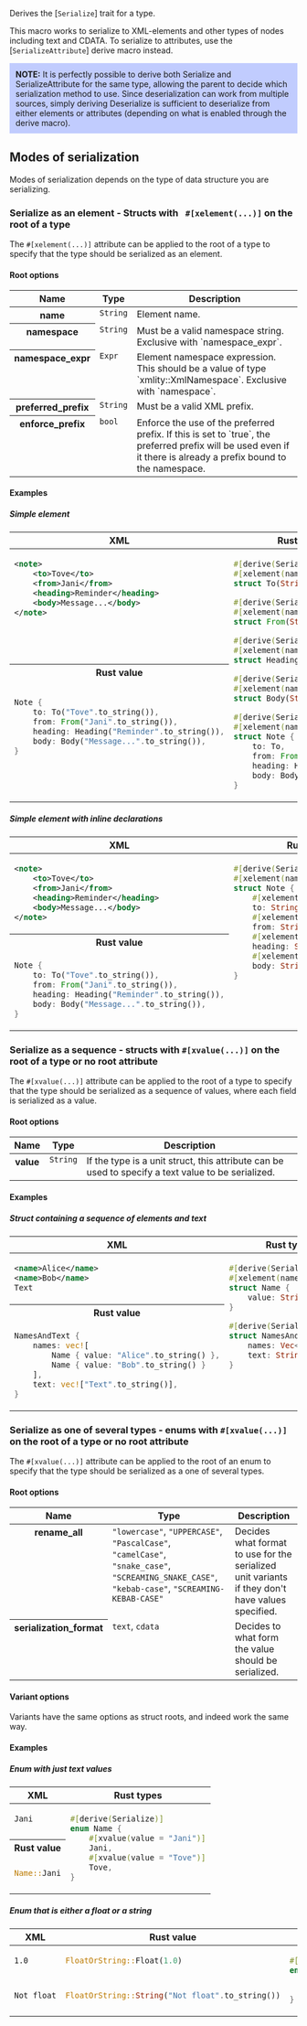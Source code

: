 Derives the [`Serialize`] trait for a type.

This macro works to serialize to XML-elements and other types of nodes including text and CDATA.
To serialize to attributes, use the [`SerializeAttribute`] derive macro instead.

<div style="background:rgba(120,145,255,0.45);padding:0.75em;">
<strong>NOTE:</strong> It is perfectly possible to derive both Serialize and SerializeAttribute for the same type, allowing the parent to decide which serialization method to use. Since deserialization can work from multiple sources, simply deriving Deserialize is sufficient to deserialize from either elements or attributes (depending on what is enabled through the derive macro).
</div>

## Modes of serialization

Modes of serialization depends on the type of data structure you are serializing.

### Serialize as an element - Structs with ` #[xelement(...)]` on the root of a type

The `#[xelement(...)]` attribute can be applied to the root of a type to specify that the type should be serialized as an element.

#### Root options

<table style="width:100%;">
<thead>
<tr>
<th>Name</th>
<th>Type</th>
<th>Description</th>
</tr>
</thead>
<tbody style="vertical-align:top;">
<!--=================================================-->
<tr>
<th>
name
</th>
<td>
<code>String</code>
</td>
<td>
Element name.
</td>
</tr>
<!--=================================================-->
<tr>
<th>
namespace
</th>
<td>
<code>String</code>
</td>
<td>
Must be a valid namespace string. Exclusive with `namespace_expr`.
</td>
</tr>
<!--=================================================-->
<tr>
<th>
namespace_expr
</th>
<td>
<code>Expr</code>
</td>
<td>
Element namespace expression. This should be a value of type `xmlity::XmlNamespace`. Exclusive with `namespace`.
</td>
</tr>
<!--=================================================-->
<tr>
<th>
preferred_prefix
</th>
<td>
<code>String</code>
</td>
<td>
Must be a valid XML prefix.
</td>
</tr>
<!--=================================================-->
<tr>
<th>
enforce_prefix
</th>
<td>
<code>bool</code>
</td>
<td>
Enforce the use of the preferred prefix. If this is set to `true`, the preferred prefix will be used even if it there is already a prefix bound to the namespace.
</td>
</tr>
<!--=================================================-->
</tbody>
</table>

#### Examples

##### Simple element

<table style="width:100%;">
<thead>
<tr>
<th>XML</th>
<th>Rust types</th>
</tr>
</thead>
<tbody style="vertical-align:top;">
<tr>
<td>

```xml
<note>
    <to>Tove</to>
    <from>Jani</from>
    <heading>Reminder</heading>
    <body>Message...</body>
</note>
```

</td>
<td rowspan="3">

```rust ignore
#[derive(Serialize)]
#[xelement(name = "to")]
struct To(String);

#[derive(Serialize)]
#[xelement(name = "from")]
struct From(String);

#[derive(Serialize)]
#[xelement(name = "heading")]
struct Heading(String);

#[derive(Serialize)]
#[xelement(name = "body")]
struct Body(String);

#[derive(Serialize)]
#[xelement(name = "note")]
struct Note {
    to: To,
    from: From,
    heading: Heading,
    body: Body,
}
```

</td>
</tr>
<tr>
<th>Rust value</th>
</tr>
<tr>
<td>

```rust ignore
Note {
    to: To("Tove".to_string()),
    from: From("Jani".to_string()),
    heading: Heading("Reminder".to_string()),
    body: Body("Message...".to_string()),
}
```

</td>
</tr>
</tbody>
</table>

##### Simple element with inline declarations

<table style="width:100%;">
<thead>
<tr>
<th>XML</th>
<th>Rust types</th>
</tr>
</thead>
<tbody style="vertical-align:top;">
<tr>
<td>

```xml
<note>
    <to>Tove</to>
    <from>Jani</from>
    <heading>Reminder</heading>
    <body>Message...</body>
</note>
```

</td>
<td rowspan="3">

```rust ignore
#[derive(Serialize)]
#[xelement(name = "note")]
struct Note {
    #[xelement(name = "to")]
    to: String,
    #[xelement(name = "from")]
    from: String,
    #[xelement(name = "heading")]
    heading: String,
    #[xelement(name = "body")]
    body: String,
}
```

</td>
</tr>
<tr>
<th>Rust value</th>
</tr>
<tr>
<td>

```rust ignore
Note {
    to: To("Tove".to_string()),
    from: From("Jani".to_string()),
    heading: Heading("Reminder".to_string()),
    body: Body("Message...".to_string()),
}
```

</td>
</tr>
</tbody>
</table>

### Serialize as a sequence - structs with `#[xvalue(...)]` on the root of a type or no root attribute

The `#[xvalue(...)]` attribute can be applied to the root of a type to specify that the type should be serialized as a sequence of values, where each field is serialized as a value.

#### Root options

<table style="width:100%;">
<thead>
<tr>
<th>Name</th>
<th>Type</th>
<th>Description</th>
</tr>
</thead>
<tbody style="vertical-align:top;">
<!--=================================================-->
<tr>
<th>
value
</th>
<td>
<code>String</code>
</td>
<td>
If the type is a unit struct, this attribute can be used to specify a text value to be serialized.
</td>
</tr>
<!--=================================================-->
</tbody>
</table>

#### Examples

##### Struct containing a sequence of elements and text

<table style="width:100%;">
<thead>
<tr>
<th>XML</th>
<th>Rust types</th>
</tr>
</thead>
<tbody style="vertical-align:top;">
<tr>
<td>

```xml
<name>Alice</name>
<name>Bob</name>
Text
```

</td>
<td rowspan="3">

```rust ignore
#[derive(Serialize)]
#[xelement(name = "name")]
struct Name {
    value: String,
}

#[derive(Serialize)]
struct NamesAndText {
    names: Vec<Name>,
    text: String,
}
```

</td>
</tr>
<tr>
<th>Rust value</th>
</tr>
<tr>
<td>

```rust ignore
NamesAndText {
    names: vec![
        Name { value: "Alice".to_string() },
        Name { value: "Bob".to_string() }
    ],
    text: vec!["Text".to_string()],
}
```

</td>
</tr>
</tbody>
</table>

<!--=================================================-->

### Serialize as one of several types - enums with `#[xvalue(...)]` on the root of a type or no root attribute

The `#[xvalue(...)]` attribute can be applied to the root of an enum to specify that the type should be serialized as a one of several types.

#### Root options

<table style="width:100%;">
<thead>
<tr>
<th>Name</th>
<th>Type</th>
<th>Description</th>
</tr>
</thead>
<tbody style="vertical-align:top;">
<!--=================================================-->
<tr>
<th>
rename_all
</th>
<td>
<code>"lowercase"</code>, <code>"UPPERCASE"</code>, <code>"PascalCase"</code>, <code>"camelCase"</code>, <code>"snake_case"</code>, <code>"SCREAMING_SNAKE_CASE"</code>, <code>"kebab-case"</code>, <code>"SCREAMING-KEBAB-CASE"</code>
</td>
<td>
Decides what format to use for the serialized unit variants if they don't have values specified. 
</td>
</tr>
<!--=================================================-->
<tr>
<th>
serialization_format
</th>
<td>
<code>text</code>, <code>cdata</code>
</td>
<td>
Decides to what form the value should be serialized.
</td>
</tr>
<!--=================================================-->
</tbody>
</table>

#### Variant options

Variants have the same options as struct roots, and indeed work the same way.

#### Examples

##### Enum with just text values

<table style="width:100%;">
<thead>
<tr>
<th>XML</th>
<th>Rust types</th>
</tr>
</thead>
<tbody style="vertical-align:top;">
<tr>
<td>

```xml
Jani
```

</td>
<td rowspan="3">

```rust ignore
#[derive(Serialize)]
enum Name {
    #[xvalue(value = "Jani")]
    Jani,
    #[xvalue(value = "Tove")]
    Tove,
}
```

</td>
</tr>
<tr>
<th>Rust value</th>
</tr>
<tr>
<td>

```rust ignore
Name::Jani
```

</td>
</tr>
</tbody>
</table>

<!--=================================================-->

##### Enum that is either a float or a string

<table style="width:100%;">
<thead>
<tr>
<th>XML</th>
<th>Rust value</th>
<th>Rust types</th>
</tr>
</thead>
<tbody style="vertical-align:top;">
<tr>
<td>

```xml
1.0
```

</td>
<td>

```rust ignore
FloatOrString::Float(1.0)
```

</td>
<td rowspan="3">

```rust ignore
#[derive(Serialize)]
enum FloatOrString {
    Float(f64),
    String(String),
}
```

</td>
</tr>
<tr>
<td>

```xml
Not float
```

</td>
<td>

```rust ignore
FloatOrString::String("Not float".to_string())
```

</td>
</tr>
</tbody>
</table>
<!--=================================================-->
